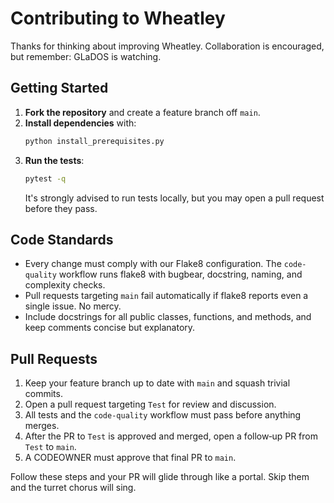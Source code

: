 # Contributing to Wheatley

Thanks for thinking about improving Wheatley. Collaboration is encouraged, but remember: GLaDOS is watching.

## Getting Started
1. **Fork the repository** and create a feature branch off `main`.
2. **Install dependencies** with:
   ```bash
   python install_prerequisites.py
   ```
3. **Run the tests**:
   ```bash
   pytest -q
   ```
   It's strongly advised to run tests locally, but you may open a pull request before they pass.

## Code Standards
- Every change must comply with our Flake8 configuration. The `code-quality` workflow runs flake8 with bugbear, docstring, naming, and complexity checks.
- Pull requests targeting `main` fail automatically if flake8 reports even a single issue. No mercy.
- Include docstrings for all public classes, functions, and methods, and keep comments concise but explanatory.

## Pull Requests
1. Keep your feature branch up to date with `main` and squash trivial commits.
2. Open a pull request targeting `Test` for review and discussion.
3. All tests and the `code-quality` workflow must pass before anything merges.
4. After the PR to `Test` is approved and merged, open a follow‑up PR from `Test` to `main`.
5. A CODEOWNER must approve that final PR to `main`.

Follow these steps and your PR will glide through like a portal. Skip them and the turret chorus will sing.

